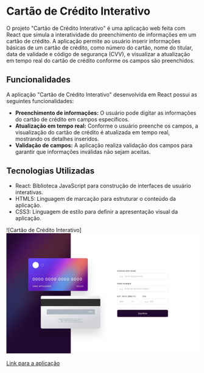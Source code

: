 # Cartão de Crédito Interativo

O projeto "Cartão de Crédito Interativo" é uma aplicação web feita com React que simula a interatividade do preenchimento de informações em um cartão de crédito. A aplicação permite ao usuário inserir informações básicas de um cartão de crédito, como número do cartão, nome do titular, data de validade e código de segurança (CVV), e visualizar a atualização em tempo real do cartão de crédito conforme os campos são preenchidos.

## Funcionalidades

A aplicação "Cartão de Crédito Interativo" desenvolvida em React possui as seguintes funcionalidades:

- **Preenchimento de informações:** O usuário pode digitar as informações do cartão de crédito em campos específicos.
- **Atualização em tempo real:** Conforme o usuário preenche os campos, a visualização do cartão de crédito é atualizada em tempo real, mostrando os detalhes inseridos.
- **Validação de campos:** A aplicação realiza validação dos campos para garantir que informações inválidas não sejam aceitas.

## Tecnologias Utilizadas

- React: Biblioteca JavaScript para construção de interfaces de usuário interativas.
- HTML5: Linguagem de marcação para estruturar o conteúdo da aplicação.
- CSS3: Linguagem de estilo para definir a apresentação visual da aplicação.

![Cartão de Crédito Interativo]
<img src="./Github/desktop-design.jpg">

[Link para a aplicação](https://cardcredit-p0efe3v77-vinivy.vercel.app/)
